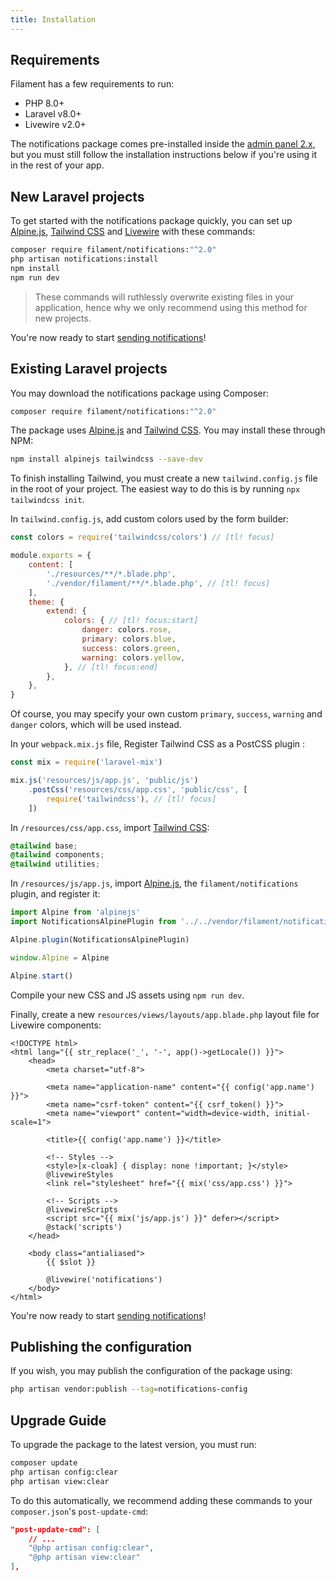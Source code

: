 ```yaml
---
title: Installation
---
```


## Requirements

Filament has a few requirements to run:

- PHP 8.0+
- Laravel v8.0+
- Livewire v2.0+

The notifications package comes pre-installed inside the [admin panel 2.x](/docs/admin/2.x), but you must still follow the installation instructions below if you're using it in the rest of your app.

## New Laravel projects

To get started with the notifications package quickly, you can set up [Alpine.js](https://alpinejs.dev), [Tailwind CSS](https://tailwindcss.com) and [Livewire](https://laravel-livewire.com) with these commands:

```bash
composer require filament/notifications:"^2.0"
php artisan notifications:install
npm install
npm run dev
```

> These commands will ruthlessly overwrite existing files in your application, hence why we only recommend using this method for new projects.

You're now ready to start [sending notifications](getting-started)!

## Existing Laravel projects

You may download the notifications package using Composer:

```bash
composer require filament/notifications:"^2.0"
```

The package uses [Alpine.js](https://alpinejs.dev) and [Tailwind CSS](https://tailwindcss.com). You may install these through NPM:

```bash
npm install alpinejs tailwindcss --save-dev
```

To finish installing Tailwind, you must create a new `tailwind.config.js` file in the root of your project. The easiest way to do this is by running `npx tailwindcss init`.

In `tailwind.config.js`, add custom colors used by the form builder:

```js
const colors = require('tailwindcss/colors') // [tl! focus]

module.exports = {
    content: [
        './resources/**/*.blade.php',
        './vendor/filament/**/*.blade.php', // [tl! focus]
    ],
    theme: {
        extend: {
            colors: { // [tl! focus:start]
                danger: colors.rose,
                primary: colors.blue,
                success: colors.green,
                warning: colors.yellow,
            }, // [tl! focus:end]
        },
    },
}
```

Of course, you may specify your own custom `primary`, `success`, `warning` and `danger` colors, which will be used instead.

In your `webpack.mix.js` file, Register Tailwind CSS as a PostCSS plugin :

```js
const mix = require('laravel-mix')

mix.js('resources/js/app.js', 'public/js')
    .postCss('resources/css/app.css', 'public/css', [
        require('tailwindcss'), // [tl! focus]
    ])
```

In `/resources/css/app.css`, import [Tailwind CSS](https://tailwindcss.com):

```css
@tailwind base;
@tailwind components;
@tailwind utilities;
```

In `/resources/js/app.js`, import [Alpine.js](https://alpinejs.dev), the `filament/notifications` plugin, and register it:

```js
import Alpine from 'alpinejs'
import NotificationsAlpinePlugin from '../../vendor/filament/notifications/dist/module.esm'

Alpine.plugin(NotificationsAlpinePlugin)

window.Alpine = Alpine

Alpine.start()
```

Compile your new CSS and JS assets using `npm run dev`.

Finally, create a new `resources/views/layouts/app.blade.php` layout file for Livewire components:

```blade
<!DOCTYPE html>
<html lang="{{ str_replace('_', '-', app()->getLocale()) }}">
    <head>
        <meta charset="utf-8">

        <meta name="application-name" content="{{ config('app.name') }}">
        <meta name="csrf-token" content="{{ csrf_token() }}">
        <meta name="viewport" content="width=device-width, initial-scale=1">

        <title>{{ config('app.name') }}</title>

        <!-- Styles -->
        <style>[x-cloak] { display: none !important; }</style>
        @livewireStyles
        <link rel="stylesheet" href="{{ mix('css/app.css') }}">

        <!-- Scripts -->
        @livewireScripts
        <script src="{{ mix('js/app.js') }}" defer></script>
        @stack('scripts')
    </head>

    <body class="antialiased">
        {{ $slot }}

        @livewire('notifications')
    </body>
</html>
```

You're now ready to start [sending notifications](getting-started)!

## Publishing the configuration

If you wish, you may publish the configuration of the package using:

```bash
php artisan vendor:publish --tag=notifications-config
```

## Upgrade Guide

To upgrade the package to the latest version, you must run:

```bash
composer update
php artisan config:clear
php artisan view:clear
```

To do this automatically, we recommend adding these commands to your `composer.json`'s `post-update-cmd`:

```json
"post-update-cmd": [
    // ...
    "@php artisan config:clear",
    "@php artisan view:clear"
],
```
